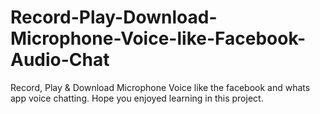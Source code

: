 # Record-Play-Download-Microphone-Voice-like-Facebook-Audio-Chat
Record, Play &amp; Download Microphone Voice like the facebook and whats app voice chatting. Hope you enjoyed learning in this project.
